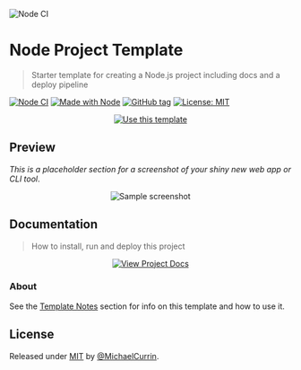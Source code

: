 ![Node CI](https://github.com/odiaz94/node-project/workflows/Node%20CI/badge.svg?branch=patch-v0.1)

# Node Project Template
> Starter template for creating a Node.js project including docs and a deploy pipeline

<!-- Badges generated with: https://michaelcurrin.github.io/badge-generator/ -->

[![Node CI](https://github.com/MichaelCurrin/node-project-template/workflows/Node%20CI/badge.svg)](https://github.com/MichaelCurrin/node-project-template/actions)
[![Made with Node](https://img.shields.io/badge/Node.js->=12-blue?logo=node.js&logoColor=white)](https://nodejs.org)
[![GitHub tag](https://img.shields.io/github/tag/MichaelCurrin/node-project-template)](https://github.com/MichaelCurrin/node-project-template/releases/)
[![License: MIT](https://img.shields.io/badge/License-MIT-blue)](#license)


<!-- TODO Remove this badge when creating a new app from this template -->

<div align="center">

[![Use this template](https://img.shields.io/badge/Use_this_template-2ea44f?style=for-the-badge&logo=github)](https://github.com/MichaelCurrin/node-project-template/generate)

</div>


## Preview

_This is a placeholder section for a screenshot of your shiny new web app or CLI tool_.

<!-- TODO Replace sample.png in the repo with your own image and then remove the indentation to turn this from a code block to actual markdown image. -->

<div align="center">
    <img src="/sample.png" alt="Sample screenshot" title="Sample screenshot" />
</div>


## Documentation
> How to install, run and deploy this project

<div align="center">
    
[![View Project Docs](https://img.shields.io/badge/View-Project_Docs-blue?style=for-the-badge)](/docs/)

</div>

### About

<!-- TODO delete this About section on a new project -->

See the [Template Notes](/docs/template-notes/) section for info on this template and how to use it.


## License

Released under [MIT](/LICENSE) by [@MichaelCurrin](https://github.com/MichaelCurrin).
